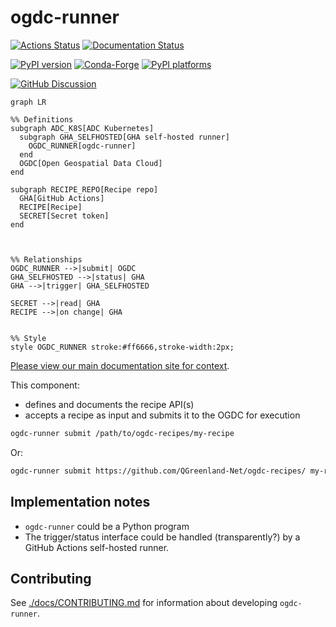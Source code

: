# ogdc-runner

<!-- SPHINX-START -->

[![Actions Status][actions-badge]][actions-link]
[![Documentation Status][rtd-badge]][rtd-link]

[![PyPI version][pypi-version]][pypi-link]
[![Conda-Forge][conda-badge]][conda-link]
[![PyPI platforms][pypi-platforms]][pypi-link]

[![GitHub Discussion][github-discussions-badge]][github-discussions-link]

```mermaid
graph LR

%% Definitions
subgraph ADC_K8S[ADC Kubernetes]
  subgraph GHA_SELFHOSTED[GHA self-hosted runner]
    OGDC_RUNNER[ogdc-runner]
  end
  OGDC[Open Geospatial Data Cloud]
end

subgraph RECIPE_REPO[Recipe repo]
  GHA[GitHub Actions]
  RECIPE[Recipe]
  SECRET[Secret token]
end



%% Relationships
OGDC_RUNNER -->|submit| OGDC
GHA_SELFHOSTED -->|status| GHA
GHA -->|trigger| GHA_SELFHOSTED

SECRET -->|read| GHA
RECIPE -->|on change| GHA


%% Style
style OGDC_RUNNER stroke:#ff6666,stroke-width:2px;
```

[Please view our main documentation site for context](https://qgreenland-net.github.io).

This component:

- defines and documents the recipe API(s)
- accepts a recipe as input and submits it to the OGDC for execution

```bash
ogdc-runner submit /path/to/ogdc-recipes/my-recipe
```

Or:

```bash
ogdc-runner submit https://github.com/QGreenland-Net/ogdc-recipes/ my-recipe
```

## Implementation notes

- `ogdc-runner` could be a Python program
- The trigger/status interface could be handled (transparently?) by a GitHub
  Actions self-hosted runner.

## Contributing

See [./docs/CONTRIBUTING.md](./docs/CONTRIBUTING.md) for information about
developing `ogdc-runner`.

<!-- prettier-ignore-start -->
[actions-badge]:            https://github.com/qgreenland-net/ogdc-runner/workflows/CI/badge.svg
[actions-link]:             https://github.com/qgreenland-net/ogdc-runner/actions
[conda-badge]:              https://img.shields.io/conda/vn/conda-forge/ogdc-runner
[conda-link]:               https://github.com/conda-forge/ogdc-runner-feedstock
[github-discussions-badge]: https://img.shields.io/static/v1?label=Discussions&message=Ask&color=blue&logo=github
[github-discussions-link]:  https://github.com/qgreenland-net/ogdc-runner/discussions
[pypi-link]:                https://pypi.org/project/ogdc-runner/
[pypi-platforms]:           https://img.shields.io/pypi/pyversions/ogdc-runner
[pypi-version]:             https://img.shields.io/pypi/v/ogdc-runner
[rtd-badge]:                https://readthedocs.org/projects/ogdc-runner/badge/?version=latest
[rtd-link]:                 https://ogdc-runner.readthedocs.io/en/latest/?badge=latest
<!-- prettier-ignore-end -->
